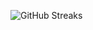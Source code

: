 ![GitHub Streaks](https://github-streaks-mqc9.onrender.com/streak/happilli/image?theme=midnight&cache_bust=1743575283&lang=ja)
